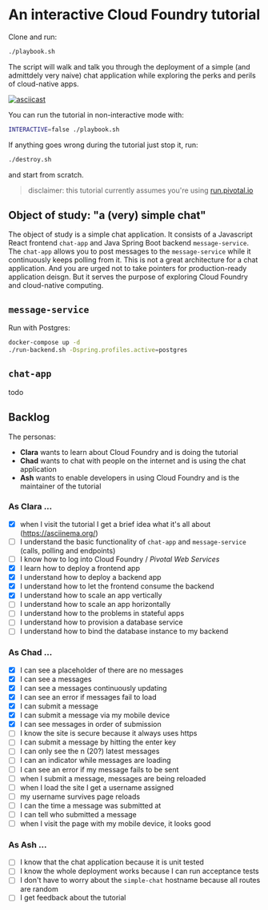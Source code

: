 # An interactive Cloud Foundry tutorial
Clone and run:
```bash
./playbook.sh
```
The script will walk and talk you through the deployment of a simple (and admittdely very naive) chat application
while exploring the perks and perils of cloud-native apps.

[![asciicast](https://asciinema.org/a/P9Kf0jhDe30i2PxfWBJ59qe3d.svg)](https://asciinema.org/a/P9Kf0jhDe30i2PxfWBJ59qe3d)

You can run the tutorial in non-interactive mode with:
```bash
INTERACTIVE=false ./playbook.sh
```

If anything goes wrong during the tutorial just stop it, run:
```bash
./destroy.sh
```
and start from scratch.

> disclaimer: this tutorial currently assumes you're using [run.pivotal.io](https://run.pivotal.io)

## Object of study: "a (very) simple chat"
The object of study is a simple chat application. It consists of a Javascript React frontend `chat-app` and Java Spring Boot backend `message-service`. The `chat-app`
allows you to post messages to the `message-service` while it continuously keeps polling from it. This is not a great
architecture for a chat application. And you are urged not to take pointers for production-ready application deisgn. 
But it serves the purpose of exploring Cloud Foundry and cloud-native computing.

## `message-service`

Run with Postgres:
```bash
docker-compose up -d
./run-backend.sh -Dspring.profiles.active=postgres
```

## `chat-app`
todo

## Backlog

The personas:
 * **Clara** wants to learn about Cloud Foundry and is doing the tutorial
 * **Chad** wants to chat with people on the internet and is using the chat application
 * **Ash** wants to enable developers in using Cloud Foundry and is the maintainer of the tutorial 

### As Clara ...
 * [x] when I visit the tutorial I get a brief idea what it's all about (https://asciinema.org/)
 * [ ] I understand the basic functionality of `chat-app` and `message-service` (calls, polling and endpoints)
 * [ ] I know how to log into Cloud Foundry / _Pivotal Web Services_
 * [x] I learn how to deploy a frontend app
 * [x] I understand how to deploy a backend app
 * [x] I understand how to let the frontend consume the backend
 * [x] I understand how to scale an app vertically
 * [ ] I understand how to scale an app horizontally
 * [ ] I understand how to the problems in stateful apps
 * [ ] I understand how to provision a database service
 * [ ] I understand how to bind the database instance to my backend

### As Chad ...
 * [x] I can see a placeholder of there are no messages
 * [x] I can see a messages
 * [x] I can see a messages continuously updating
 * [x] I can see an error if messages fail to load
 * [x] I can submit a message
 * [x] I can submit a message via my mobile device
 * [x] I can see messages in order of submission
 * [ ] I know the site is secure because it always uses https
 * [ ] I can submit a message by hitting the enter key
 * [ ] I can only see the n (20?) latest messages
 * [ ] I can an indicator while messages are loading
 * [ ] I can see an error if my message fails to be sent
 * [ ] when I submit a message, messages are being reloaded
 * [ ] when I load the site I get a username assigned
 * [ ] my username survives page reloads
 * [ ] I can the time a message was submitted at
 * [ ] I can tell who submitted a message
 * [ ] when I visit the page with my mobile device, it looks good

### As Ash ...
 * [ ] I know that the chat application because it is unit tested
 * [ ] I know the whole deployment works because I can run acceptance tests
 * [ ] I don't have to worry about the `simple-chat` hostname because all routes are random
 * [ ] I get feedback about the tutorial
